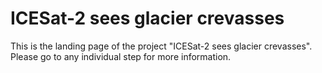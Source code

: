 # ICESat-2 sees glacier crevasses

This is the landing page of the project "ICESat-2 sees glacier crevasses". Please go to any individual step for more information. 